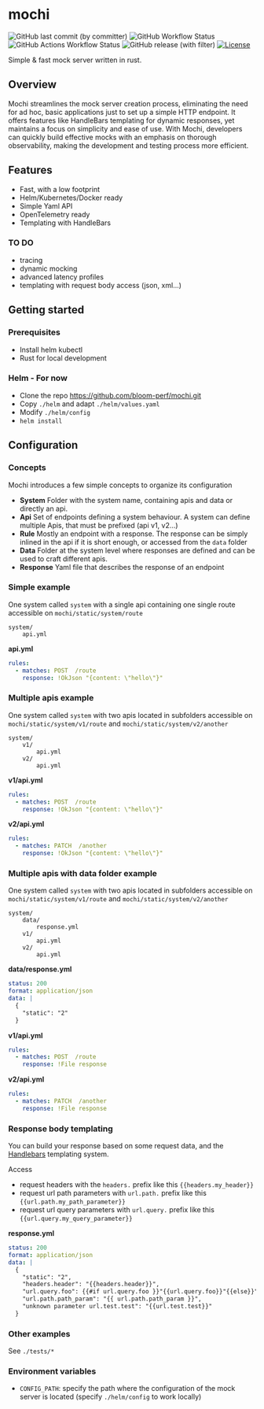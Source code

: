 # mochi

![GitHub last commit (by committer)](https://img.shields.io/github/last-commit/bloom-perf/mochi?logo=github)
![GitHub Workflow Status](https://img.shields.io/github/actions/workflow/status/bloom-perf/mochi/ci.yml?style=flat&branch=main)
![GitHub Actions Workflow Status](https://img.shields.io/github/actions/workflow/status/bloom-perf/mochi/release.yml?label=publish)
![GitHub release (with filter)](https://img.shields.io/github/v/release/bloom-perf/mochi?style=flat)
[![License](https://img.shields.io/badge/License-Apache_2.0-blue.svg?style=flat)](https://opensource.org/licenses/Apache-2.0)

Simple &amp; fast mock server written in rust.

## Overview

Mochi streamlines the mock server creation process, eliminating the need for ad hoc, basic applications just to set up a simple HTTP endpoint. It offers features like HandleBars templating for dynamic responses, yet maintains a focus on simplicity and ease of use. With Mochi, developers can quickly build effective mocks with an emphasis on thorough observability, making the development and testing process more efficient.

## Features

- Fast, with a low footprint
- Helm/Kubernetes/Docker ready
- Simple Yaml API
- OpenTelemetry ready
- Templating with HandleBars

### TO DO

- tracing
- dynamic mocking
- advanced latency profiles
- templating with request body access (json, xml...)

## Getting started

### Prerequisites

- Install helm kubectl
- Rust for local development

### Helm - For now

- Clone the repo <https://github.com/bloom-perf/mochi.git>
- Copy `./helm` and adapt `./helm/values.yaml`
- Modify `./helm/config`
- `helm install`

## Configuration

### Concepts

Mochi introduces a few simple concepts to organize its configuration

- **System** Folder with the system name, containing apis and data or directly an api.
- **Api** Set of endpoints defining a system behaviour. A system can define multiple Apis, that must be prefixed (api v1, v2...)
- **Rule** Mostly an endpoint with a response. The response can be simply inlined in the api if it is short enough, or accessed from the `data` folder
- **Data** Folder at the system level where responses are defined and can be used to craft different apis.
- **Response** Yaml file that describes the response of an endpoint

### Simple example

One system called `system` with a single api containing one single route accessible on `mochi/static/system/route`

```
system/
    api.yml
```

**api.yml**

```yaml api.yml
rules:
  - matches: POST  /route
    response: !OkJson "{content: \"hello\"}"
```

### Multiple apis example

One system called `system` with two apis located in subfolders accessible on `mochi/static/system/v1/route` and `mochi/static/system/v2/another`

```
system/
    v1/
        api.yml
    v2/
        api.yml
```

**v1/api.yml**

```yaml api.yml
rules:
  - matches: POST  /route
    response: !OkJson "{content: \"hello\"}"
```

**v2/api.yml**

```yaml api.yml
rules:
  - matches: PATCH  /another
    response: !OkJson "{content: \"hello\"}"
```

### Multiple apis with data folder example

One system called `system` with two apis located in subfolders accessible on `mochi/static/system/v1/route` and `mochi/static/system/v2/another`

```
system/
    data/
        response.yml
    v1/
        api.yml
    v2/
        api.yml
```

**data/response.yml**

```yaml response
status: 200
format: application/json
data: |
  {
    "static": "2"
  }
```

**v1/api.yml**

```yaml api.yml
rules:
  - matches: POST  /route
    response: !File response
```

**v2/api.yml**

```yaml api.yml
rules:
  - matches: PATCH  /another
    response: !File response
```

### Response body templating

You can build your response based on some request data, and the [Handlebars](http://handlebarsjs.com/) templating system.

Access

- request headers with the `headers.` prefix like this `{{headers.my_header}}`
- request url path parameters with `url.path.` prefix like this `{{url.path.my_path_parameter}}`
- request url query parameters with `url.query.` prefix like this `{{url.query.my_query_parameter}}`

**response.yml**

```yaml
status: 200
format: application/json
data: |
  {
    "static": "2",
    "headers.header": "{{headers.header}}",
    "url.query.foo": {{#if url.query.foo }}"{{url.query.foo}}"{{else}}"none"{{/if}},
    "url.path.path_param": "{{ url.path.path_param }}",
    "unknown parameter url.test.test": "{{url.test.test}}"
  }
```

### Other examples

See `./tests/*`

### Environment variables

- `CONFIG_PATH`: specify the path where the configuration of the mock server is located (specify `./helm/config` to work locally)
